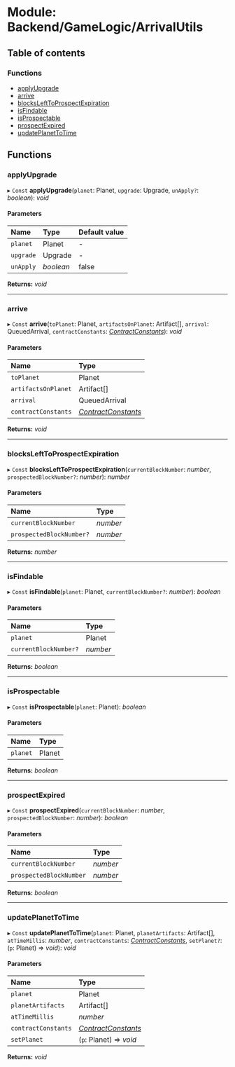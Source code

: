 # Module: Backend/GameLogic/ArrivalUtils

## Table of contents

### Functions

- [applyUpgrade](backend_gamelogic_arrivalutils.md#applyupgrade)
- [arrive](backend_gamelogic_arrivalutils.md#arrive)
- [blocksLeftToProspectExpiration](backend_gamelogic_arrivalutils.md#blockslefttoprospectexpiration)
- [isFindable](backend_gamelogic_arrivalutils.md#isfindable)
- [isProspectable](backend_gamelogic_arrivalutils.md#isprospectable)
- [prospectExpired](backend_gamelogic_arrivalutils.md#prospectexpired)
- [updatePlanetToTime](backend_gamelogic_arrivalutils.md#updateplanettotime)

## Functions

### applyUpgrade

▸ `Const` **applyUpgrade**(`planet`: Planet, `upgrade`: Upgrade, `unApply?`: _boolean_): _void_

#### Parameters

| Name      | Type      | Default value |
| :-------- | :-------- | :------------ |
| `planet`  | Planet    | -             |
| `upgrade` | Upgrade   | -             |
| `unApply` | _boolean_ | false         |

**Returns:** _void_

---

### arrive

▸ `Const` **arrive**(`toPlanet`: Planet, `artifactsOnPlanet`: Artifact[], `arrival`: QueuedArrival, `contractConstants`: [_ContractConstants_](../interfaces/_types_darkforest_api_contractsapitypes.contractconstants.md)): _void_

#### Parameters

| Name                | Type                                                                                              |
| :------------------ | :------------------------------------------------------------------------------------------------ |
| `toPlanet`          | Planet                                                                                            |
| `artifactsOnPlanet` | Artifact[]                                                                                        |
| `arrival`           | QueuedArrival                                                                                     |
| `contractConstants` | [_ContractConstants_](../interfaces/_types_darkforest_api_contractsapitypes.contractconstants.md) |

**Returns:** _void_

---

### blocksLeftToProspectExpiration

▸ `Const` **blocksLeftToProspectExpiration**(`currentBlockNumber`: _number_, `prospectedBlockNumber?`: _number_): _number_

#### Parameters

| Name                     | Type     |
| :----------------------- | :------- |
| `currentBlockNumber`     | _number_ |
| `prospectedBlockNumber?` | _number_ |

**Returns:** _number_

---

### isFindable

▸ `Const` **isFindable**(`planet`: Planet, `currentBlockNumber?`: _number_): _boolean_

#### Parameters

| Name                  | Type     |
| :-------------------- | :------- |
| `planet`              | Planet   |
| `currentBlockNumber?` | _number_ |

**Returns:** _boolean_

---

### isProspectable

▸ `Const` **isProspectable**(`planet`: Planet): _boolean_

#### Parameters

| Name     | Type   |
| :------- | :----- |
| `planet` | Planet |

**Returns:** _boolean_

---

### prospectExpired

▸ `Const` **prospectExpired**(`currentBlockNumber`: _number_, `prospectedBlockNumber`: _number_): _boolean_

#### Parameters

| Name                    | Type     |
| :---------------------- | :------- |
| `currentBlockNumber`    | _number_ |
| `prospectedBlockNumber` | _number_ |

**Returns:** _boolean_

---

### updatePlanetToTime

▸ `Const` **updatePlanetToTime**(`planet`: Planet, `planetArtifacts`: Artifact[], `atTimeMillis`: _number_, `contractConstants`: [_ContractConstants_](../interfaces/_types_darkforest_api_contractsapitypes.contractconstants.md), `setPlanet?`: (`p`: Planet) => _void_): _void_

#### Parameters

| Name                | Type                                                                                              |
| :------------------ | :------------------------------------------------------------------------------------------------ |
| `planet`            | Planet                                                                                            |
| `planetArtifacts`   | Artifact[]                                                                                        |
| `atTimeMillis`      | _number_                                                                                          |
| `contractConstants` | [_ContractConstants_](../interfaces/_types_darkforest_api_contractsapitypes.contractconstants.md) |
| `setPlanet`         | (`p`: Planet) => _void_                                                                           |

**Returns:** _void_
